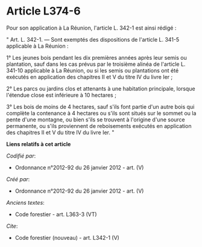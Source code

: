 # Article L374-6

Pour son application à La Réunion, l'article L. 342-1 est ainsi rédigé :

" Art. L. 342-1. ― Sont exemptés des dispositions de l'article L. 341-5 applicable à La Réunion :

1° Les jeunes bois pendant les dix premières années après leur semis ou plantation, sauf dans les cas prévus par le troisième
alinéa de l'article L. 341-10 applicable à La Réunion, ou si les semis ou plantations ont été exécutés en application des
chapitres II et V du titre IV du livre Ier ;

2° Les parcs ou jardins clos et attenants à une habitation principale, lorsque l'étendue close est inférieure à 10 hectares ;

3° Les bois de moins de 4 hectares, sauf s'ils font partie d'un autre bois qui complète la contenance à 4 hectares ou s'ils
sont situés sur le sommet ou la pente d'une montagne, ou bien s'ils se trouvent à l'origine d'une source permanente, ou s'ils
proviennent de reboisements exécutés en application des chapitres II et V du titre IV du livre Ier. "

**Liens relatifs à cet article**

_Codifié par_:

  - Ordonnance n°2012-92 du 26 janvier 2012 - art. (V)

_Créé par_:

  - Ordonnance n°2012-92 du 26 janvier 2012 - art. (V)

_Anciens textes_:

  - Code forestier - art. L363-3 (VT)

_Cite_:

  - Code forestier (nouveau) - art. L342-1 (V)
